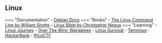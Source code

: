## Linux
=== "Documentation"
    - [Debian Docs](https://www.debian.org/doc/)
=== "Books"
    - [The Linux Command Line by William Shotts](https://linuxcommand.org/tlcl.php)
    - [Linux Bible by Christopher Negus](https://www.wiley.com/en-in/Linux+Bible%2C+10th+Edition-p-9781119578895)
=== "Learning"
    - [Linux Journey](https://linuxjourney.com/)
    - [Over The Wire: Wargames](https://overthewire.org/wargames/)
    - [Linux Survival](https://linuxsurvival.com/)
    - [Terminus](https://web.mit.edu/mprat/Public/web/Terminus/Web/main.html)
    - [HackerRank](https://www.hackerrank.com/domains/shell)
    - [PicoCTF](https://picoctf.org/)
